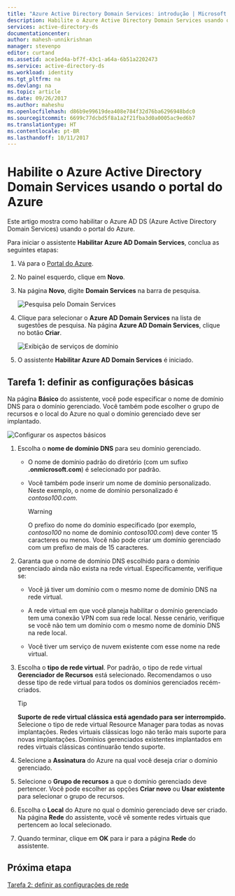 ```yaml
---
title: "Azure Active Directory Domain Services: introdução | Microsoft Docs"
description: Habilite o Azure Active Directory Domain Services usando o portal do Azure
services: active-directory-ds
documentationcenter: 
author: mahesh-unnikrishnan
manager: stevenpo
editor: curtand
ms.assetid: ace1ed4a-bf7f-43c1-a64a-6b51a2202473
ms.service: active-directory-ds
ms.workload: identity
ms.tgt_pltfrm: na
ms.devlang: na
ms.topic: article
ms.date: 09/26/2017
ms.author: maheshu
ms.openlocfilehash: d86b9e99619dea408e784f32d76ba6296948bdc0
ms.sourcegitcommit: 6699c77dcbd5f8a1a2f21fba3d0a0005ac9ed6b7
ms.translationtype: HT
ms.contentlocale: pt-BR
ms.lasthandoff: 10/11/2017
---
```

# <a name="enable-azure-active-directory-domain-services-using-the-azure-portal"></a>Habilite o Azure Active Directory Domain Services usando o portal do Azure
Este artigo mostra como habilitar o Azure AD DS (Azure Active Directory Domain Services) usando o portal do Azure.

Para iniciar o assistente **Habilitar Azure AD Domain Services**, conclua as seguintes etapas:

1. Vá para o [Portal do Azure](https://portal.azure.com).
2. No painel esquerdo, clique em **Novo**.
3. Na página **Novo**, digite **Domain Services** na barra de pesquisa.

    ![Pesquisa pelo Domain Services](./media/getting-started/search-domain-services.png)

4. Clique para selecionar o **Azure AD Domain Services** na lista de sugestões de pesquisa. Na página **Azure AD Domain Services**, clique no botão **Criar**.

    ![Exibição de serviços de domínio](./media/getting-started/domain-services-blade.png)

5. O assistente **Habilitar Azure AD Domain Services** é iniciado.


## <a name="task-1-configure-basic-settings"></a>Tarefa 1: definir as configurações básicas
Na página **Básico** do assistente, você pode especificar o nome de domínio DNS para o domínio gerenciado. Você também pode escolher o grupo de recursos e o local do Azure no qual o domínio gerenciado deve ser implantado.

![Configurar os aspectos básicos](./media/getting-started/domain-services-blade-basics.png)

1. Escolha o **nome de domínio DNS** para seu domínio gerenciado.

   * O nome de domínio padrão do diretório (com um sufixo **.onmicrosoft.com**) é selecionado por padrão.

   * Você também pode inserir um nome de domínio personalizado. Neste exemplo, o nome de domínio personalizado é *contoso100.com*.

     > [!WARNING]
     > O prefixo do nome do domínio especificado (por exemplo, *contoso100* no nome de domínio *contoso100.com*) deve conter 15 caracteres ou menos. Você não pode criar um domínio gerenciado com um prefixo de mais de 15 caracteres.
     >
     >

2. Garanta que o nome de domínio DNS escolhido para o domínio gerenciado ainda não exista na rede virtual. Especificamente, verifique se:

   * Você já tiver um domínio com o mesmo nome de domínio DNS na rede virtual.

   * A rede virtual em que você planeja habilitar o domínio gerenciado tem uma conexão VPN com sua rede local. Nesse cenário, verifique se você não tem um domínio com o mesmo nome de domínio DNS na rede local.

   * Você tiver um serviço de nuvem existente com esse nome na rede virtual.

3. Escolha o **tipo de rede virtual**. Por padrão, o tipo de rede virtual **Gerenciador de Recursos** está selecionado. Recomendamos o uso desse tipo de rede virtual para todos os domínios gerenciados recém-criados.

    > [!TIP]
    > **Suporte de rede virtual clássica está agendado para ser interrompido.** Selecione o tipo de rede virtual Resource Manager para todas as novas implantações. Redes virtuais clássicas logo não terão mais suporte para novas implantações. Domínios gerenciados existentes implantados em redes virtuais clássicas continuarão tendo suporte.
    >

4. Selecione a **Assinatura** do Azure na qual você deseja criar o domínio gerenciado.

5. Selecione o **Grupo de recursos** a que o domínio gerenciado deve pertencer. Você pode escolher as opções **Criar novo** ou **Usar existente** para selecionar o grupo de recursos.

6. Escolha o **Local** do Azure no qual o domínio gerenciado deve ser criado. Na página **Rede** do assistente, você vê somente redes virtuais que pertencem ao local selecionado.

7. Quando terminar, clique em **OK** para ir para a página **Rede** do assistente.


## <a name="next-step"></a>Próxima etapa
[Tarefa 2: definir as configurações de rede](active-directory-ds-getting-started-network.md)
